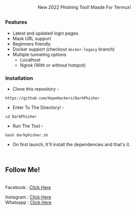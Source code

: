 <p align="center">New 2022 Phishing Tool! Maade For Termux!</p>

##

### Features

- Latest and updated login pages.
- Mask URL support 
- Beginners friendly
- Docker support (checkout `docker-legacy` branch)
- Multiple tunneling options
  - Localhost
  - Ngrok (With or without hotspot)


### Installation

- Clone this repository -
```
https://github.com/HopeHackers/DarkPhisher
```

- Enter To The Directory! -
```
cd DarkPhisher
```
- Run The Tool -
```
bash darkphisher.sh
```

- On first launch, It'll install the dependencies and that's it. 
<br>

## Follow Me!
<br>
Facebook : <a href="https://m.facebook.com/boggieTricks/">Click Here</a>
<br>

Instagram : <a href="https://instagram.com/permantblank/">Click Here</a>
<br>
Whatsapp : <a href="https://wa.me/+27847611848/">Click Here</a>
